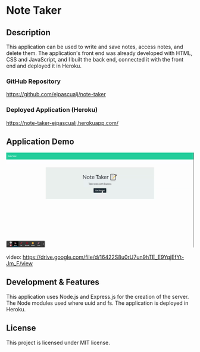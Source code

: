 # Note Taker


## Description

This application can be used to write and save notes, access notes, and delete them. The application's front end was already developed with HTML, CSS and JavaScript, and I built the back end, connected it with the front end and deployed it in Heroku.


### GitHub Repository

https://github.com/ejpascualj/note-taker


### Deployed Application (Heroku)

https://note-taker-ejpascualj.herokuapp.com/


## Application Demo

![Note Taker app demo.](./assets/note-taker-demo-01.gif)

video: https://drive.google.com/file/d/16422S8u0rU7un9hTE_E9YqjEfYt-Jm_F/view


## Development & Features

This application uses Node.js and Express.js for the creation of the server.
The Node modules used where uuid and fs. The application is deployed in Heroku.

## License

This project is licensed under MIT license.
